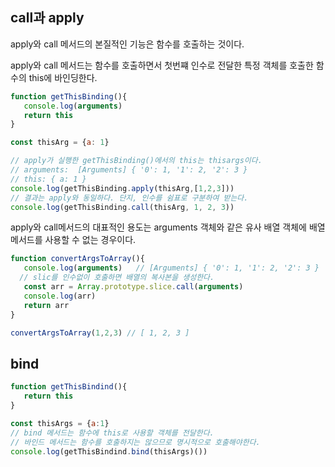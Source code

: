 ## call과 apply

apply와 call 메서드의 본질적인 기능은 함수를 호출하는 것이다. 

apply와 call 메서드는 함수를 호출하면서 첫번쨰 인수로 전달한 특정 객체를 호출한 함수의 this에 바인딩한다.

```js
function getThisBinding(){
   console.log(arguments)
   return this 
}

const thisArg = {a: 1}

// apply가 실행한 getThisBinding()에서의 this는 thisargs이다.
// arguments:  [Arguments] { '0': 1, '1': 2, '2': 3 }
// this: { a: 1 }
console.log(getThisBinding.apply(thisArg,[1,2,3]))
// 결과는 apply와 동일하다. 단지, 인수를 쉼표로 구분하여 받는다.
console.log(getThisBinding.call(thisArg, 1, 2, 3))
```



apply와 call메서드의 대표적인 용도는 arguments 객체와 같은 유사 배열 객체에 배열 메서드를 사용할 수 없는 경우이다.

```js
function convertArgsToArray(){
   console.log(arguments)   // [Arguments] { '0': 1, '1': 2, '2': 3 }
  // slic를 인수없이 호출하면 배열의 복사본을 생성한다.
   const arr = Array.prototype.slice.call(arguments)
   console.log(arr) 
   return arr
}

convertArgsToArray(1,2,3) // [ 1, 2, 3 ]
```



## bind

```js
function getThisBindind(){
   return this
}

const thisArgs = {a:1}
// bind 메서드는 함수에 this로 사용할 객체를 전달한다.
// 바인드 메서드는 함수를 호출하지는 않으므로 명시적으로 호출해야한다.
console.log(getThisBindind.bind(thisArgs)())
```

